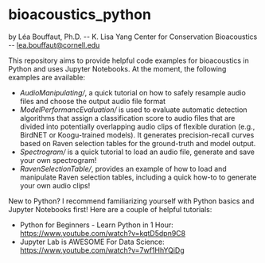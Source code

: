 # bioacoustics_python

by Léa Bouffaut, Ph.D. -- K. Lisa Yang Center for Conservation Bioacoustics -- lea.bouffaut@cornell.edu

This repository aims to provide helpful code examples for bioacoustics in Python and uses Jupyter Notebooks. At the moment, the following examples are available:
* _AudioManipulating/_, a quick tutorial on how to safely resample audio files and choose the output audio file format
* _ModelPerformancEvaluation/_ is used to evaluate automatic detection algorithms that assign a classification score to audio files that are divided into potentially overlapping audio clips of flexible duration (e.g., BirdNET or Koogu-trained models). It generates precision-recall curves based on Raven selection tables for the ground-truth and model output.
* _Spectrogram/_ is a quick tutorial to load an audio file, generate and save your own spectrogram!
* _RavenSelectionTable/_, provides an example of how to load and manipulate Raven selection tables, including a quick how-to to generate your own audio clips!

New to Python?  I recommend familiarizing yourself with Python basics and Jupyter Notebooks first! 
Here are a couple of helpful tutorials:
* Python for Beginners - Learn Python in 1 Hour: https://www.youtube.com/watch?v=kqtD5dpn9C8
* Jupyter Lab is AWESOME For Data Science: https://www.youtube.com/watch?v=7wf1HhYQiDg



